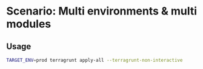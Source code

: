 
# Scenario: Multi environments & multi modules

## Usage

```sh
TARGET_ENV=prod terragrunt apply-all --terragrunt-non-interactive
```
